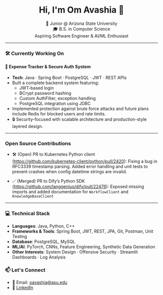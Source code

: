 <h1 align="center">Hi, I'm Om Avashia 👋</h1>

<p align="center">
  🚀 Junior @ Arizona State University <br/>
  🎓 B.S. in Computer Science  <br/>
  Aspiring Software Engineer & AI/ML Enthusiast <br/>
</p>

---

### 🛠️ Currently Working On

#### 💸 Expense Tracker & Secure Auth System
- **Tech**: Java · Spring Boot · PostgreSQL · JWT · REST APIs
- Built a complete backend system featuring:
  - JWT-based login
  - BCrypt password hashing
  - Custom AuthFilter, exception handling
  - PostgreSQL integration using JDBC
- Implemented protection against brute force attacks and future plans include Redis for blocked users and rate limits.
- 🔒 Security-focused with scalable architecture and production-style layered design.

---
### Open Source Contributions

- 🛠️ (Open) PR to Kubernetes Python client (https://github.com/kubernetes-client/python/pull/2420): Fixing a bug in RFC3339 timestamp parsing. Added error handling and unit tests to prevent crashes when config datetime strings are invalid.
  
- ✅ (Merged) PR to Dify’s Python SDK (https://github.com/langgenius/dify/pull/22476): Exposed missing imports and added documentation for `WorkflowClient` and `KnowledgeBaseClient`


---

### 💻 Technical Stack

- **Languages**: Java, Python, C++
- **Frameworks & Tools**: Spring Boot, JWT, REST, JPA, Git, Postman, Unit Testing
- **Database**: PostgreSQL, MySQL
- **ML/AI**: PyTorch, CNNs, Feature Engineering, Synthetic Data Generation
- **Other Interests**: System Design · Offensive Security · Streamlit Dashboards · Log Analysis

### 📫 Let's Connect

- 📧 Email: [oavashia@asu.edu](mailto:oavashia@asu.edu)
- 💼 [LinkedIn](https://linkedin.com/in/omavashia)
